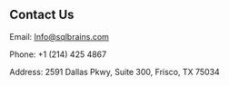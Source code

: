 Contact Us
----------------

Email: Info@sqlbrains.com

Phone: +1 (214) 425 4867

Address: 2591 Dallas Pkwy, Suite 300, Frisco, TX 75034
